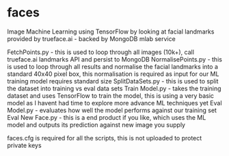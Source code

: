 # faces
Image Machine Learning using TensorFlow by looking at facial landmarks provided by trueface.ai - backed by MongoDB mlab service

FetchPoints.py - this is used to loop through all images (10k+), call trueface.ai landmarks API and persist to MongoDB
NormalisePoints.py - this is used to loop through all results and normalise the facial landmarks into a standard 40x40 pixel box, this normalisation is required as input for our ML training model requires standard size
SplitDataSets.py - this is used to split the dataset into training vs eval data sets
Train Model.py - takes the training dataset and uses TensorFlow to train the model, this is using a very basic model as I havent had time to explore more advance ML techniques yet
Eval Model.py - evaluates how well the model performs against our training set
Eval New Face.py - this is a end product if you like, which uses the ML model and outputs its prediction against new image you supply

faces.cfg is required for all the scripts, this is not uploaded to protect private keys
